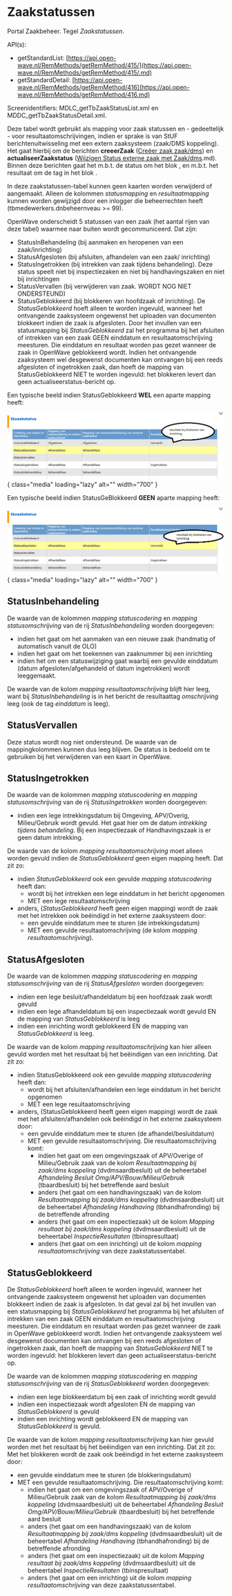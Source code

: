 # Zaakstatussen

Portal Zaakbeheer. Tegel *Zaakstatussen*.

API(s):

  - getStandardList: [https://api.open-wave.nl/RemMethods/getRemMethod/415/](https://api.open-wave.nl/RemMethods/getRemMethod/415/.md)
  - getStandardDetail: [https://api.open-wave.nl/RemMethods/getRemMethod/416](https://api.open-wave.nl/RemMethods/getRemMethod/416.md)

Screenidentifiers: MDLC_getTbZaakStatusList.xml en MDDC_getTbZaakStatusDetail.xml.

Deze tabel wordt gebruikt als mapping voor zaak statussen en - gedeeltelijk - voor resultaatomschrijvingen, indien er sprake is van StUF berichtenuitwisseling met een extern zaaksysteem (zaak/DMS koppeling). Het gaat hierbij om de berichten **creeerZaak** ([Creëer zaak zaak/dms](/docs/probleemoplossing/programmablokken/creeer_zaak_zaak_dms)) en **actualiseerZaakstatus** ([Wijzigen Status externe zaak met Zaak/dms](/docs/probleemoplossing/programmablokken/wijzig_status_zaak_zaak_dms).md). Binnen deze berichten gaat het m.b.t. de status om het blok *<heeft stuf:entiteittype="ZAKSTT">*, en m.b.t. het resultaat om de tag *<omschrijving>* in het blok <resultaat>.

In deze zaakstatussen-tabel kunnen geen kaarten worden verwijderd of aangemaakt. Alleen de kolommen *statusmapping* en *resultaatmapping* kunnen worden gewijzigd door een inlogger die beheerrechten heeft (tbmedewerkers.dnbeheernveau >= 99).

OpenWave onderscheidt 5 statussen van een zaak (het aantal rijen van deze tabel) waarmee naar buiten wordt gecommuniceerd. Dat zijn:

  - StatusInBehandeling (bij aanmaken en heropenen van een zaak/inrichting)
  - StatusAfgesloten (bij afsluiten, afhandelen van een zaak/ inrichting)
  - StatusIngetrokken (bij intrekken van zaak tijdens behandeling). Deze status speelt niet bij inspectiezaken en niet bij handhavingszaken en niet bij inrichtingen
  - StatusVervallen (bij verwijderen van zaak. WORDT NOG NIET ONDERSTEUND)
  - StatusGeblokkeerd (bij blokkeren van hoofdzaak of inrichting). De *StatusGeblokkeerd* hoeft alleen te worden ingevuld, wanneer het ontvangende zaaksysteem ongewenst het uploaden van documenten blokkeert indien de zaak is afgesloten. Door het invullen van een statusmapping bij *StatusGeblokkeerd* zal het programma bij het afsluiten of intrekken van een zaak GEEN einddatum en resultaatomschrijving meesturen. Die einddatum en resultaat worden pas gezet wanneer de zaak in OpenWave geblokkeerd wordt. Indien het ontvangende zaaksysteem wel desgewenst documenten kan ontvangen bij een reeds afgesloten of ingetrokken zaak, dan hoeft de mapping van StatusGeblokkeerd NIET te worden ingevuld: het blokkeren levert dan geen actualiseerstatus-bericht op.

Een typische beeld indien StatusGeblokkeerd **WEL** een aparte mapping heeft:

![](/img/applicatiebeheer/instellen_inrichten/grid_zaakstatsusmetblokkering.png){ class="media" loading="lazy" alt="" width="700" }

Een typische beeld indien StatusGeBlokkeerd **GEEN**  aparte mapping heeft:

![](/img/applicatiebeheer/instellen_inrichten/grid_zaakstatsuszonderblokkering.png){ class="media" loading="lazy" alt="" width="700" }

## StatusInbehandeling

De waarde van de kolommen *mapping statuscodering* en *mapping statusomschrijving* van de rij *StatusInbehandeling* worden doorgegeven:

  - indien het gaat om het aanmaken van een nieuwe zaak (handmatig of automatisch vanuit de OLO)
  - indien het gaat om het toekennen van zaaknummer bij een inrichting
  - indien het om een statuswijziging gaat waarbij een gevulde einddatum (datum afgesloten/afgehandeld of datum ingetrokken) wordt leeggemaakt.

De waarde van de kolom *mapping resultaatomschrijving* blijft hier leeg, want bij *StatusInbehandeling* is in het bericht de resultaattag *omschrijving* leeg (ook de tag *einddatum* is leeg).

## StatusVervallen

Deze status wordt nog niet ondersteund. De waarde van de mappingkolommen kunnen dus leeg blijven.
De status is bedoeld om te gebruiken bij het verwijderen van een kaart in OpenWave.

## StatusIngetrokken

De waarde van de kolommen *mapping statuscodering* en *mapping statusomschrijving* van de rij *StatusIngetrokken* worden doorgegeven:

  - indien een lege intrekkingsdatum bij Omgeving, APV/Overig, Milieu/Gebruik wordt gevuld. Het gaat hier om de datum *intrekking tijdens behandeling*. Bij een inspectiezaak of Handhavingszaak is er geen datum intrekking.

De waarde van de kolom *mapping resultaatomschrijving* moet alleen worden gevuld indien de *StatusGeblokkeerd* geen eigen mapping heeft. Dat zit zo:

  - indien *StatusGeblokkeerd* ook een gevulde *mapping statuscodering* heeft dan:
    - wordt bij het intrekken een lege einddatum in het bericht opgenomen
    - MET een lege resultaatomschrijving
  - anders, (*StatusGeblokkeerd* heeft geen eigen mapping) wordt de zaak met het intrekken ook beëindigd in het externe zaaksysteem door:
    - een gevulde einddatum mee te sturen (de intrekkingsdatum)
    - MET een gevulde resultaatomschrijving (de kolom *mapping resultaatomschrijving*).

## StatusAfgesloten

De waarde van de kolommen *mapping statuscodering* en *mapping statusomschrijving* van de rij *StatusAfgesloten* worden doorgegeven:

  - indien een lege besluit/afhandeldatum bij een hoofdzaak zaak wordt gevuld
  - indien een lege afhandeldatum bij een inspectiezaak wordt gevuld EN de mapping van *StatusGeblokkeerd* is leeg
  - indien een inrichting wordt geblokkeerd EN de mapping van *StatusGeblokkeerd* is leeg.

De waarde van de kolom *mapping resultaatomschrijving* kan hier alleen gevuld worden met het resultaat bij het beëindigen van een inrichting. Dat zit zo:

  - indien StatusGeblokkeerd ook een gevulde *mapping statuscodering* heeft dan:
    - wordt bij het afsluiten/afhandelen  een lege einddatum in het bericht opgenomen
    - MET een lege resultaatomschrijving
  - anders, (StatusGeblokkeerd heeft geen eigen mapping) wordt de zaak met het afsluiten/afhandelen ook beëindigd in het externe zaaksysteem door:
    - een gevulde einddatum mee te sturen (de afhandel/besluitdatum)
    - MET een gevulde resultaatomschrijving. Die resultaatomschrijving komt:
      - indien het gaat om een omgevingszaak of APV/Overige of Milieu/Gebruik zaak van de kolom *Resultaatmapping bij zaak/dms koppeling* (dvdmsaardbesluit) uit de beheertabel *Afhandeling Besluit Omg/APV/Bouw/Milieu/Gebruik* (tbaardbesluit) bij het betreffende aard besluit
      - anders (het gaat om een handhavingszaak) van de kolom *Resultaatmapping bij zaak/dms koppeling* (dvdmsaardbesluit) uit de beheertabel *Afhandeling Handhaving* (tbhandhafronding) bij de betreffende afronding
      - anders (het gaat om een inspectiezaak) uit de kolom *Mapping resultaat bij zaak/dms koppeling* (dvdmsaardbesluit) uit de beheertabel *InspectieResultaten* (tbinspresultaat)
      - anders (het gaat om een inrichting) uit de kolom *mapping resultaatomschrijving* van deze zaakstatussentabel.

## StatusGeblokkeerd

De *StatusGeblokkeerd* hoeft alleen te worden ingevuld, wanneer het ontvangende zaaksysteem ongewenst het uploaden van documenten blokkeert indien de zaak is afgesloten. In dat geval zal bij het invullen van een statusmapping bij *StatusGeblokkeerd* het programma bij het afsluiten of intrekken van een zaak GEEN einddatum en resultaatomschrijving meesturen. Die einddatum en resultaat worden pas gezet wanneer de zaak in OpenWave geblokkeerd wordt.
Indien het ontvangende zaaksysteem wel desgewenst documenten kan ontvangen bij een reeds afgesloten of ingetrokken zaak, dan hoeft de mapping van *StatusGeblokkeerd* NIET te worden ingevuld: het blokkeren levert dan geen actualiseerstatus-bericht op.

De waarde van de kolommen *mapping statuscodering* en *mapping statusomschrijving* van de rij *StatusGeblokkeerd* worden doorgegeven:

  - indien een lege blokkeerdatum bij een zaak of inrichting wordt gevuld
  - indien een inspectiezaak wordt afgesloten EN de mapping van *StatusGeblokkeerd* is gevuld
  - indien een inrichting wordt geblokkeerd EN de mapping van *StatusGeblokkeerd* is gevuld.

De waarde van de kolom *mapping resultaatomschrijving* kan hier gevuld worden met het resultaat bij het beëindigen van een inrichting. Dat zit zo:
Met het blokkeren wordt de zaak ook beëindigd in het externe zaaksysteem door:

  - een gevulde einddatum mee te sturen (de blokkeringsdatum)
  - MET een gevulde resultaatomschrijving. Die resultaatomschrijving komt:
    - indien het gaat om een omgevingszaak of APV/Overige of Milieu/Gebruik zaak van de kolom *Resultaatmapping bij zaak/dms koppeling* (dvdmsaardbesluit) uit de beheertabel *Afhandeling Besluit Omg/APV/Bouw/Milieu/Gebruik* (tbaardbesluit) bij het betreffende aard besluit
    - anders (het gaat om een handhavingszaak) van de kolom *Resultaatmapping bij zaak/dms koppeling* (dvdmsaardbesluit) uit de beheertabel *Afhandeling Handhaving* (tbhandhafronding) bij de betreffende afronding
    - anders (het gaat om een inspectiezaak) uit de kolom *Mapping resultaat bij zaak/dms koppeling* (dvdmsaardbesluit) uit de beheertabel *InspectieResultaten* (tbinspresultaat)
    - anders (het gaat om een inrichting) uit de kolom *mapping resultaatomschrijving* van deze zaakstatussentabel.


